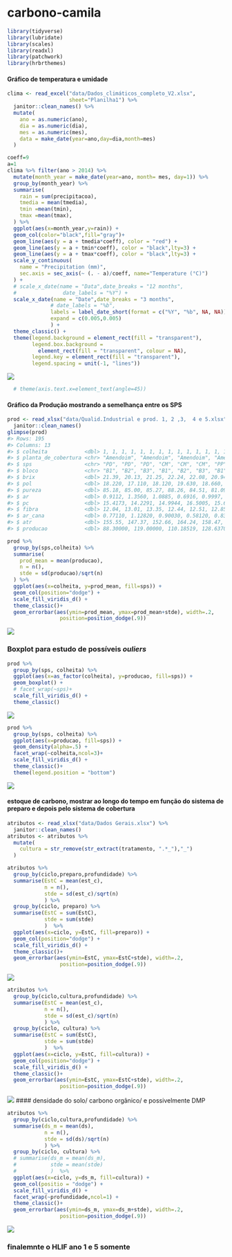 
<!-- README.md is generated from README.Rmd. Please edit that file -->

# carbono-camila

``` r
library(tidyverse)
library(lubridate)
library(scales)
library(readxl)
library(patchwork)
library(hrbrthemes)
```

#### Gráfico de temperatura e umidade

``` r
clima <- read_excel("data/Dados_climáticos_completo_V2.xlsx",
                    sheet="Planilha1") %>% 
  janitor::clean_names() %>% 
  mutate(
    ano = as.numeric(ano),
    dia = as.numeric(dia),
    mes = as.numeric(mes),
    data = make_date(year=ano,day=dia,month=mes)
  )
```

``` r
coeff=9
a=1
clima %>% filter(ano > 2014) %>% 
  mutate(month_year = make_date(year=ano, month= mes, day=1)) %>% 
  group_by(month_year) %>% 
  summarise(
    rain = sum(precipitacoa),
    tmedia = mean(tmedia),
    tmin =mean(tmin),
    tmax =mean(tmax),
  ) %>% 
  ggplot(aes(x=month_year,y=rain)) +
  geom_col(color="black",fill="gray")+
  geom_line(aes(y = a + tmedia*coeff), color = "red") +
  geom_line(aes(y = a + tmin*coeff), color = "black",lty=3) +
  geom_line(aes(y = a + tmax*coeff), color = "black",lty=3) +
  scale_y_continuous(
    name = "Precipitation (mm)",
    sec.axis = sec_axis(~ (. - a)/coeff, name="Temperature (°C)")
  ) +
  # scale_x_date(name = "Data",date_breaks = "12 months",
  #               date_labels = "%Y") +
  scale_x_date(name = "Date",date_breaks = "3 months",
              # date_labels = "%b",
              labels = label_date_short(format = c("%Y", "%b", NA, NA)),
              expand = c(0.005,0.005)
              ) +
  theme_classic() +
  theme(legend.background = element_rect(fill = "transparent"), 
        legend.box.background = 
          element_rect(fill = "transparent", colour = NA),
        legend.key = element_rect(fill = "transparent"), 
        legend.spacing = unit(-1, "lines"))
```

![](README_files/figure-gfm/unnamed-chunk-4-1.png)<!-- -->

``` r
  # theme(axis.text.x=element_text(angle=45))
```

#### Gráfico da Produção mostrando a semelhança entre os SPS

``` r
prod <- read_xlsx("data/Qualid.Industrial e prod. 1, 2 ,3,  4 e 5.xlsx") %>% 
  janitor::clean_names()
glimpse(prod)
#> Rows: 195
#> Columns: 13
#> $ colheita            <dbl> 1, 1, 1, 1, 1, 1, 1, 1, 1, 1, 1, 1, 1, 1, 1, 1, 1,~
#> $ planta_de_cobertura <chr> "Amendoim", "Amendoim", "Amendoim", "Amendoim", "A~
#> $ sps                 <chr> "PD", "PD", "PD", "CM", "CM", "CM", "PP", "PP", "P~
#> $ bloco               <chr> "B1", "B2", "B3", "B1", "B2", "B3", "B1", "B2", "B~
#> $ brix                <dbl> 21.39, 20.13, 21.25, 22.24, 22.08, 20.94, 21.48, 2~
#> $ pol                 <dbl> 18.220, 17.110, 18.120, 19.630, 18.660, 16.980, 18~
#> $ pureza              <dbl> 85.18, 85.00, 85.27, 88.26, 84.51, 81.09, 84.82, 8~
#> $ ar                  <dbl> 0.9112, 1.3560, 1.0885, 0.6916, 0.9997, 1.3221, 1.~
#> $ pc                  <dbl> 15.4173, 14.2291, 14.9944, 16.5005, 15.6563, 14.16~
#> $ fibra               <dbl> 12.04, 13.01, 13.35, 12.44, 12.51, 12.85, 11.74, 1~
#> $ ar_cana             <dbl> 0.77110, 1.12820, 0.90030, 0.58120, 0.83910, 1.103~
#> $ atr                 <dbl> 155.55, 147.37, 152.66, 164.24, 158.47, 146.49, 15~
#> $ producao            <dbl> 88.30000, 119.00000, 110.18519, 128.63704, 85.6592~
```

``` r
prod %>% 
  group_by(sps,colheita) %>% 
  summarise(
    prod_mean = mean(producao),
    n = n(),
    stde = sd(producao)/sqrt(n)
  ) %>% 
  ggplot(aes(x=colheita, y=prod_mean, fill=sps)) +
  geom_col(position="dodge") +
  scale_fill_viridis_d() +
  theme_classic()+
  geom_errorbar(aes(ymin=prod_mean, ymax=prod_mean+stde), width=.2,
                 position=position_dodge(.9))
```

![](README_files/figure-gfm/unnamed-chunk-6-1.png)<!-- -->

### Boxplot para estudo de possíveis *ouliers*

``` r
prod %>% 
  group_by(sps, colheita) %>% 
  ggplot(aes(x=as_factor(colheita), y=producao, fill=sps)) +
  geom_boxplot() +
  # facet_wrap(~sps)+
  scale_fill_viridis_d() +
  theme_classic()
```

![](README_files/figure-gfm/unnamed-chunk-7-1.png)<!-- -->

``` r
prod %>% 
  group_by(sps, colheita) %>% 
  ggplot(aes(x=producao, fill=sps)) +
  geom_density(alpha=.5) +
  facet_wrap(~colheita,ncol=3)+
  scale_fill_viridis_d() +
  theme_classic()+
  theme(legend.position = "bottom")
```

![](README_files/figure-gfm/unnamed-chunk-8-1.png)<!-- -->

#### estoque de carbono, mostrar ao longo do tempo em função do sistema de preparo e depois pelo sistema de cobertura

``` r
atributos <- read_xlsx("data/Dados Gerais.xlsx") %>% 
  janitor::clean_names()
atributos <- atributos %>% 
  mutate(
    cultura = str_remove(str_extract(tratamento, ".*_"),"_")
  )
```

``` r
atributos %>% 
  group_by(ciclo,preparo,profundidade) %>% 
  summarise(EstC = mean(est_c),
            n = n(),
            stde = sd(est_c)/sqrt(n)
            ) %>% 
  group_by(ciclo, preparo) %>% 
  summarise(EstC = sum(EstC),
            stde = sum(stde)
            )  %>% 
  ggplot(aes(x=ciclo, y=EstC, fill=preparo)) +
  geom_col(position="dodge") +
  scale_fill_viridis_d() +
  theme_classic()+
  geom_errorbar(aes(ymin=EstC, ymax=EstC+stde), width=.2,
                 position=position_dodge(.9))
```

![](README_files/figure-gfm/unnamed-chunk-10-1.png)<!-- -->

``` r
atributos %>% 
  group_by(ciclo,cultura,profundidade) %>% 
  summarise(EstC = mean(est_c),
            n = n(),
            stde = sd(est_c)/sqrt(n)
            ) %>% 
  group_by(ciclo, cultura) %>% 
  summarise(EstC = sum(EstC),
            stde = sum(stde)
            )  %>% 
  ggplot(aes(x=ciclo, y=EstC, fill=cultura)) +
  geom_col(position="dodge") +
  scale_fill_viridis_d() +
  theme_classic()+
  geom_errorbar(aes(ymin=EstC, ymax=EstC+stde), width=.2,
                 position=position_dodge(.9))
```

![](README_files/figure-gfm/unnamed-chunk-11-1.png)<!-- --> \####
densidade do solo/ carbono orgânico/ e possivelmente DMP

``` r
atributos %>% 
  group_by(ciclo,cultura,profundidade) %>% 
  summarise(ds_m = mean(ds),
            n = n(),
            stde = sd(ds)/sqrt(n)
            ) %>% 
  group_by(ciclo, cultura) %>% 
  # summarise(ds_m = mean(ds_m),
  #           stde = mean(stde)
  #           )  %>% 
  ggplot(aes(x=ciclo, y=ds_m, fill=cultura)) +
  geom_col(positio = "dodge") +
  scale_fill_viridis_d() +
  facet_wrap(~profundidade,ncol=1) +
  theme_classic()+
  geom_errorbar(aes(ymin=ds_m, ymax=ds_m+stde), width=.2,
                 position=position_dodge(.9))
```

![](README_files/figure-gfm/unnamed-chunk-12-1.png)<!-- -->

### finalemnte o HLIF ano 1 e 5 somente
